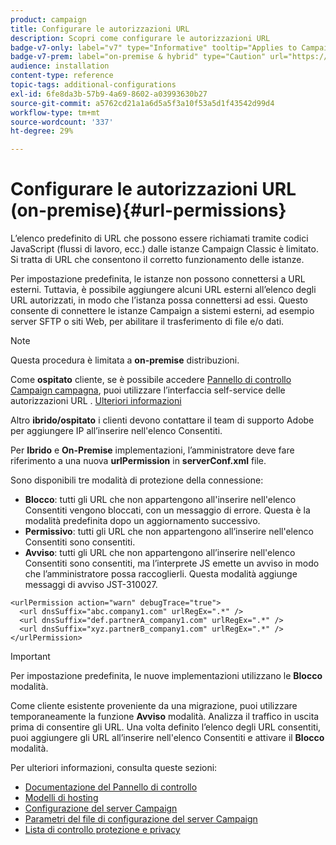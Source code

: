 ```yaml
---
product: campaign
title: Configurare le autorizzazioni URL
description: Scopri come configurare le autorizzazioni URL
badge-v7-only: label="v7" type="Informative" tooltip="Applies to Campaign Classic v7 only"
badge-v7-prem: label="on-premise & hybrid" type="Caution" url="https://experienceleague.adobe.com/docs/campaign-classic/using/installing-campaign-classic/architecture-and-hosting-models/hosting-models-lp/hosting-models.html?lang=en" tooltip="Applies to on-premise and hybrid deployments only"
audience: installation
content-type: reference
topic-tags: additional-configurations
exl-id: 6fe8da3b-57b9-4a69-8602-a03993630b27
source-git-commit: a5762cd21a1a6d5a5f3a10f53a5d1f43542d99d4
workflow-type: tm+mt
source-wordcount: '337'
ht-degree: 29%

---
```


# Configurare le autorizzazioni URL (on-premise){#url-permissions}



L’elenco predefinito di URL che possono essere richiamati tramite codici JavaScript (flussi di lavoro, ecc.) dalle istanze Campaign Classic è limitato. Si tratta di URL che consentono il corretto funzionamento delle istanze.

Per impostazione predefinita, le istanze non possono connettersi a URL esterni. Tuttavia, è possibile aggiungere alcuni URL esterni all’elenco degli URL autorizzati, in modo che l’istanza possa connettersi ad essi. Questo consente di connettere le istanze Campaign a sistemi esterni, ad esempio server SFTP o siti Web, per abilitare il trasferimento di file e/o dati.

>[!NOTE]
>
>Questa procedura è limitata a **on-premise** distribuzioni.
>
>Come **ospitato** cliente, se è possibile accedere [Pannello di controllo Campaign campagna](https://experienceleague.adobe.com/docs/control-panel/using/control-panel-home.html?lang=it), puoi utilizzare l’interfaccia self-service delle autorizzazioni URL . [Ulteriori informazioni](https://experienceleague.adobe.com/docs/control-panel/using/instances-settings/url-permissions.html?lang=it)
>
>Altro **ibrido/ospitato** i clienti devono contattare il team di supporto Adobe per aggiungere IP all’inserire nell&#39;elenco Consentiti.

Per **Ibrido** e **On-Premise** implementazioni, l’amministratore deve fare riferimento a una nuova **urlPermission** in **serverConf.xml** file.


Sono disponibili tre modalità di protezione della connessione:

* **Blocco**: tutti gli URL che non appartengono all&#39;inserire nell&#39;elenco Consentiti vengono bloccati, con un messaggio di errore. Questa è la modalità predefinita dopo un aggiornamento successivo.
* **Permissivo**: tutti gli URL che non appartengono all’inserire nell&#39;elenco Consentiti sono consentiti.
* **Avviso**: tutti gli URL che non appartengono all’inserire nell&#39;elenco Consentiti sono consentiti, ma l’interprete JS emette un avviso in modo che l’amministratore possa raccoglierli. Questa modalità aggiunge messaggi di avviso JST-310027.

```
<urlPermission action="warn" debugTrace="true">
  <url dnsSuffix="abc.company1.com" urlRegEx=".*" />
  <url dnsSuffix="def.partnerA_company1.com" urlRegEx=".*" />
  <url dnsSuffix="xyz.partnerB_company1.com" urlRegEx=".*" />
</urlPermission>
```

>[!IMPORTANT]
>
>Per impostazione predefinita, le nuove implementazioni utilizzano le **Blocco** modalità.
>
>Come cliente esistente proveniente da una migrazione, puoi utilizzare temporaneamente la funzione **Avviso** modalità. Analizza il traffico in uscita prima di consentire gli URL. Una volta definito l’elenco degli URL consentiti, puoi aggiungere gli URL all’inserire nell&#39;elenco Consentiti e attivare il **Blocco** modalità.

Per ulteriori informazioni, consulta queste sezioni:

* [Documentazione del Pannello di controllo](https://experienceleague.adobe.com/docs/control-panel/using/control-panel-home.html?lang=it)
* [Modelli di hosting](hosting-models.md)
* [Configurazione del server Campaign](configuring-campaign-server.md)
* [Parametri del file di configurazione del server Campaign](the-server-configuration-file.md)
* [Lista di controllo protezione e privacy](get-started-security-privacy.md)
